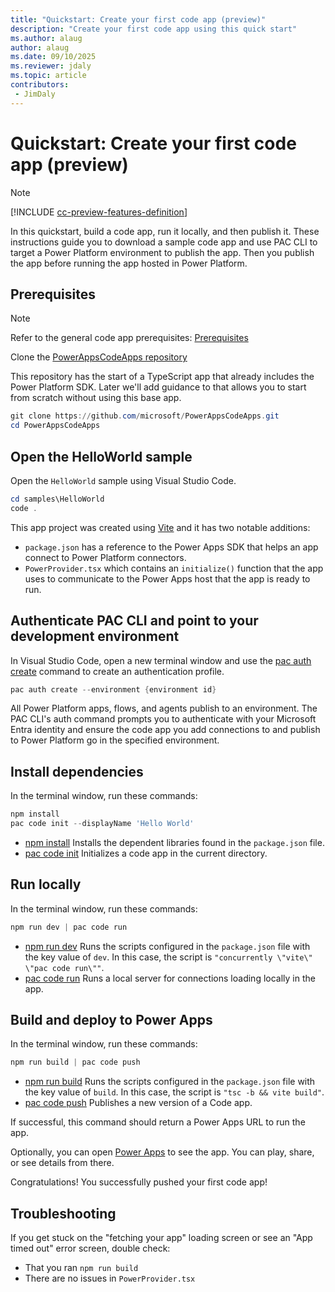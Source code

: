 ```yaml
---
title: "Quickstart: Create your first code app (preview)"
description: "Create your first code app using this quick start"
ms.author: alaug
author: alaug
ms.date: 09/10/2025
ms.reviewer: jdaly
ms.topic: article
contributors:
 - JimDaly
---
```

# Quickstart: Create your first code app (preview)

> [!NOTE]
> [!INCLUDE [cc-preview-features-definition](../../includes/cc-preview-features-definition.md)]

In this quickstart, build a code app, run it locally, and then publish it. These instructions guide you to download a sample code app and use PAC CLI to target a Power Platform environment to publish the app. Then you publish the app before running the app hosted in Power Platform.

## Prerequisites

> [!NOTE]
> Refer to the general code app prerequisites: [Prerequisites](overview.md#prerequisites)

Clone the [PowerAppsCodeApps repository](https://github.com/microsoft/PowerAppsCodeApps)

This repository has the start of a TypeScript app that already includes the Power Platform SDK. Later we'll add guidance to that allows you to start from scratch without using this base app.

```powershell
git clone https://github.com/microsoft/PowerAppsCodeApps.git
cd PowerAppsCodeApps
```

## Open the HelloWorld sample

Open the `HelloWorld` sample using Visual Studio Code.

```powershell
cd samples\HelloWorld
code .
```

This app project was created using [Vite](https://vite.dev/) and it has two notable additions:

- `package.json` has a reference to the Power Apps SDK that helps an app connect to Power Platform connectors.
- `PowerProvider.tsx` which contains an `initialize()` function that the app uses to communicate to the Power Apps host that the app is ready to run.

## Authenticate PAC CLI and point to your development environment

In Visual Studio Code, open a new terminal window and use the [pac auth create](/power-platform/developer/cli/reference/auth#pac-auth-create) command to create an authentication profile.

```powershell
pac auth create --environment {environment id}
```

All Power Platform apps, flows, and agents publish to an environment. The PAC CLI's auth command prompts you to authenticate with your Microsoft Entra identity and ensure the code app you add connections to and publish to Power Platform go in the specified environment.

## Install dependencies

In the terminal window, run these commands:

```powershell
npm install
pac code init --displayName 'Hello World'
```

- [npm install](https://docs.npmjs.com/cli/v11/commands/npm-install) Installs the dependent libraries found in the `package.json` file.
- [pac code init](/power-platform/developer/cli/reference/code#pac-code-init) Initializes a code app in the current directory.

## Run locally

In the terminal window, run these commands:

```powershell
npm run dev | pac code run
```

- [npm run dev](https://docs.npmjs.com/cli/v9/commands/npm-run-script) Runs the scripts configured in the `package.json` file with the key value of `dev`. In this case, the script is `"concurrently \"vite\" \"pac code run\""`.
- [pac code run](/power-platform/developer/cli/reference/code#pac-code-run) Runs a local server for connections loading locally in the app.

## Build and deploy to Power Apps

In the terminal window, run these commands:

```powershell
npm run build | pac code push
```

- [npm run build](https://docs.npmjs.com/cli/v9/commands/npm-run-script) Runs the scripts configured in the `package.json` file with the key value of `build`. In this case, the script is `"tsc -b && vite build"`.
- [pac code push](/power-platform/developer/cli/reference/code#pac-code-push) Publishes a new version of a Code app.

If successful, this command should return a Power Apps URL to run the app.

Optionally, you can open  [Power Apps](https://make.powerapps.com/?utm_source=padocs&utm_medium=linkinadoc&utm_campaign=referralsfromdoc) to see the app. You can play, share, or see details from there.

Congratulations! You successfully pushed your first code app!

## Troubleshooting

If you get stuck on the "fetching your app" loading screen or see an "App timed out" error screen, double check:

- That you ran `npm run build`
- There are no issues in `PowerProvider.tsx`
